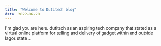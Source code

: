 ```yaml
---
title: "Welcome to Dutitech blog"
date: 2022-06-20
---
```


I'm glad you are here. dutitech as an aspiring tech company that stated as a virtual online platform for selling and delivery of gadget within and outside lagos state ... 
